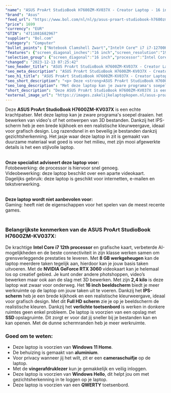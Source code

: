 ```yaml
---
"name": "ASUS ProArt StudioBook H7600ZM-KV037X - Creator Laptop - 16 inch"
"brand": "Asus"
"feed_url": "https://www.bol.com/nl/nl/p/asus-proart-studiobook-h7600zm-kv037x-creator-laptop-16-inch/9300000094302863"
"price": 1699
"currency": "EUR"
"GTIN": "4711081682967"
"supplier": "Bol.com"
"category": "Computer"
"bullet_points": ["Notebook Clamshell Zwart","Intel® Core™ i7 i7-12700H 2,3 GHz","40,6 cm (16\") WUXGA 1920 x 1200 Pixels IPS LED backlight Mat 16:10","16 GB DDR5-SDRAM 2300 MHz","1 TB SSD","NVIDIA GeForce RTX 3060 6 GB Intel Iris Xe Graphics","Wi-Fi 6 (802.11ax) Ethernet LAN 10,1000,100 Mbit/s Bluetooth 5.0","Lithium-Ion (Li-Ion) 90 Wh 240 W","Windows 11 Pro 64-bit"]
"features": {"screen_diagonal_inches":"16 inch","screen_resolution":"1920 x 1200 Pixels","processor_family":"Intel® Core™ i7","memory_size":"16 GB","memory_type":"DDR5-SDRAM","total_storage_space":"1 TB","graphics_card":"NVIDIA GeForce RTX 3060","graphics_memory_size":"6 GB","operating_system":"Windows 11 Pro","battery_capacity":"90 Wh","width":"362 mm","depth":"264 mm","weight":"2,4 kg","graphics":"WUXGA","purpose_laptop":"Creative"}
"selection_group": {"screen_diagonal":"16 inch","processor":"Intel Core i7","changed_price_past_3_days":false,"product_family":"ProArt StudioBook"}
"changed": "2023-12-13 07:25:42"
"seo_header_title": "ASUS ProArt StudioBook H7600ZM-KV037X - Creator Laptop - 16 inch"
"seo_meta_description": "ASUS ProArt StudioBook H7600ZM-KV037X - Creator Laptop - 16 inch"
"seo_h1_title": "ASUS ProArt StudioBook H7600ZM-KV037X - Creator Laptop - 16 inch"
"seo_short_description": "<p> Deze <strong>ASUS ProArt StudioBook H7600ZM-KV037X</strong> is een echte krachtpatser."
"seo_long_description": "Met deze laptop kan je zware programa's soepel draaien. het bewerken van video's of het ontwerpen van 3D bestanden. Dankzij het IPS-scherm heb je een brede kijkhoek en een realistische kleurweergave, ideaal voor grafisch design. Log razendsnel in en beveilig je bestanden dankzij gezichtsherkenning. Het jasje waar deze laptop in zit is gemaakt van duurzame materiaal wat goed is voor het milieu, met zijn mooi afgewerkte details is het een stijlvolle laptop. </p>\n<p> <br /><strong>Onze specialist adviseert deze laptop voor:</strong><br /> Fotobewerking: de processor is hiervoor snel genoeg. <br /> Videobewerking: deze laptop beschikt over een aparte videokaart. <br /> Dagelijks gebruik: deze laptop is geschikt voor internetten, e-mailen en tekstverwerking.  </p>\n<p> <br /><strong>Deze laptop wordt niet aanbevolen voor:</strong><br /> Gaming: heeft niet de eigenschappen voor het spelen van de meest recente games.  </p>\n<h3><br />Belangrijkste kenmerken van de ASUS ProArt StudioBook H7600ZM-KV037X:</h3>\n<p> De krachtige <strong>Intel Core i7 12th processor </strong>en grafische kaart, verbeterde AI-mogelijkheden en de beste connectiviteit in zijn klasse werken samen om grensverleggende prestaties te leveren. Met <strong>8 GB werkgeheugen</strong> kan de laptop meerdere taken tegelijk aan, hierdoor kan je jouw basis taken uitvoeren. Met de <strong>NVIDIA GeForce RTX 3060 </strong>videokaart kan je helemaal los op creatief gebied. Je kunt onder andere photshoppen, video’s bewerken maar ook aan de slag met 3D bewerken. Met zijn <strong>2,4</strong><strong> kilo</strong> is deze laptop wat zwaar voor onderweg. Het <strong>16 inch beeldscherm</strong> biedt je meer werkruimte op de laptop om jouw taken uit te voeren. Dankzij het <strong>IPS-scherm</strong> heb je een brede kijkhoek en een realistische kleurweergave, ideaal voor grafisch design. Met dit <strong>Full HD scherm</strong> zie je op je beeldscherm de realistische kleuren. Dankzij het <strong>verlichte toetsenbord</strong> is werken in donkere ruimtes geen enkel probleem. De laptop is voorzien van een opslag met <strong>SSD </strong>opslagruimte. Dit zorgt er voor dat jij sneller bij je bestanden kan en kan openen. Met de dunne schermranden heb je meer werkruimte. </p>\n<p>  </p>\n<h3> Goed om te weten: </h3>\n<ul>\n<li>Deze laptop is voorzien van <strong>Windows 11 Home</strong>. </li>\n<li>De behuizing is gemaakt van <strong>aluminium</strong>. </li>\n<li>Voor privacy wanneer jij het wilt, zit er een <strong>cameraschuifje</strong> op de laptop. </li>\n<li>Met de <strong>vingerafdruklezer</strong> kun je gemakkelijk en veilig inloggen. </li>\n<li>Deze laptop is voorzien van <strong> Windows Hello</strong>, dit helpt jou om met gezichtsherkenning in te loggen op je laptop. </li>\n<li>Deze laptop is voorzien van een <strong>QWERTY</strong> toetsenbord. </li>\n</ul>"
"short_description": "Deze ASUS ProArt StudioBook H7600ZM-KV037X is een echte krachtpatser. Met deze laptop kan je zware programa's soepel draaien. het bewerken van video's of het ontwerpen van 3D bestanden. Dankzij het IPS-scherm heb je een brede kijkhoek en een realistische kleurweergave, ideaal voor grafisch design. Log razendsnel in en beveilig je bestanden dankzij gezichtsherkenning. Het jasje waar deze laptop in zit is gemaakt van duurzame materiaal wat goed is voor het milieu, met zijn mooi afgewerkte details is het een stijlvolle laptop. Onze specialist adviseert deze laptop voor: Fotobewerking: de processor is hiervoor snel genoeg. Videobewerking: deze laptop beschikt over een aparte videokaart. Dagelijks gebruik: deze laptop is geschikt voor internetten, e-mailen en tekstverwerking. Deze laptop wordt niet aanbevolen voor: Gaming: heeft niet de eigenschappen voor het spelen van de meest recente games. Belangrijkste kenmerken van de ASUS ProArt StudioBook H7600ZM-KV037X: De krachtige Intel Core i7 12th processor en grafische kaart, verbeterde AI-mogelijkheden en de beste connectiviteit in zijn klasse werken samen om grensverleggende prestaties te leveren. Met 8 GB werkgeheugen kan de laptop meerdere taken tegelijk aan, hierdoor kan je jouw basis taken uitvoeren. Met de NVIDIA GeForce RTX 3060 videokaart kan je helemaal los op creatief gebied. Je kunt onder andere photshoppen, video’s bewerken maar ook aan de slag met 3D bewerken. Met zijn 2,4 kilo is deze laptop wat zwaar voor onderweg. Het 16 inch beeldscherm biedt je meer werkruimte op de laptop om jouw taken uit te voeren. Dankzij het IPS-scherm heb je een brede kijkhoek en een realistische kleurweergave, ideaal voor grafisch design. Met dit Full HD scherm zie je op je beeldscherm de realistische kleuren. Dankzij het verlichte toetsenbord is werken in donkere ruimtes geen enkel probleem. De laptop is voorzien van een opslag met SSD opslagruimte. Dit zorgt er voor dat jij sneller bij je bestanden kan en kan openen. Met de dunne schermranden heb je meer werkruimte. Goed om te weten: Deze laptop is voorzien van Windows 11 Home. De behuizing is gemaakt van aluminium. Voor privacy wanneer jij het wilt, zit er een cameraschuifje op de laptop. Met de vingerafdruklezer kun je gemakkelijk en veilig inloggen. Deze laptop is voorzien van Windows Hello, dit helpt jou om met gezichtsherkenning in te loggen op je laptop. Deze laptop is voorzien van een QWERTY toetsenbord."
"external_image_url": "https://images.zakelijkelaptopkopen.nl/asus-proart-studiobook-h7600zm-kv037x-creator-laptop-16-inch.webp"
---
```


<p> Deze <strong>ASUS ProArt StudioBook H7600ZM-KV037X</strong> is een echte krachtpatser. Met deze laptop kan je zware programa's soepel draaien. het bewerken van video's of het ontwerpen van 3D bestanden. Dankzij het IPS-scherm heb je een brede kijkhoek en een realistische kleurweergave, ideaal voor grafisch design. Log razendsnel in en beveilig je bestanden dankzij gezichtsherkenning. Het jasje waar deze laptop in zit is gemaakt van duurzame materiaal wat goed is voor het milieu, met zijn mooi afgewerkte details is het een stijlvolle laptop. </p>
<p> <br /><strong>Onze specialist adviseert deze laptop voor:</strong><br /> Fotobewerking: de processor is hiervoor  snel genoeg. <br /> Videobewerking: deze laptop beschikt over een aparte videokaart. <br /> Dagelijks gebruik: deze laptop is geschikt voor internetten, e-mailen en tekstverwerking.  </p>
<p> <br /><strong>Deze laptop wordt niet aanbevolen voor:</strong><br /> Gaming: heeft niet de eigenschappen voor het spelen van de meest recente games.  </p>
<h3><br />Belangrijkste kenmerken van de ASUS ProArt StudioBook H7600ZM-KV037X:</h3>
<p> De krachtige <strong>Intel Core i7 12th processor </strong>en grafische kaart, verbeterde AI-mogelijkheden en de beste connectiviteit in zijn klasse werken samen om grensverleggende prestaties te leveren. Met <strong>8 GB werkgeheugen</strong> kan de laptop meerdere taken tegelijk aan, hierdoor kan je jouw basis taken uitvoeren. Met de <strong>NVIDIA GeForce RTX 3060 </strong>videokaart kan je helemaal los op creatief gebied. Je kunt onder andere photshoppen, video’s bewerken maar ook aan de slag met 3D bewerken. Met zijn <strong>2,4</strong><strong> kilo</strong> is deze laptop wat zwaar voor onderweg. Het <strong>16 inch beeldscherm</strong> biedt je meer werkruimte op de laptop om jouw taken uit te voeren. Dankzij het <strong>IPS-scherm</strong> heb je een brede kijkhoek en een realistische kleurweergave, ideaal voor grafisch design. Met dit <strong>Full HD scherm</strong> zie je op je beeldscherm de realistische kleuren. Dankzij het <strong>verlichte toetsenbord</strong> is werken in donkere ruimtes geen enkel probleem. De laptop is voorzien van een opslag met <strong>SSD </strong>opslagruimte. Dit zorgt er voor dat jij sneller bij je bestanden kan en kan openen. Met de dunne schermranden heb je meer werkruimte. </p>
<p>   </p>
<h3> Goed om te weten: </h3>
<ul>
<li>Deze laptop is voorzien van <strong>Windows 11 Home</strong>.</li>
<li>De behuizing is gemaakt van <strong>aluminium</strong>.</li>
<li>Voor privacy wanneer jij het wilt, zit er een <strong>cameraschuifje</strong> op de laptop.</li>
<li>Met de <strong>vingerafdruklezer</strong>  kun je gemakkelijk en veilig inloggen.</li>
<li>Deze laptop is voorzien van <strong> Windows Hello</strong>, dit helpt jou om met gezichtsherkenning in te loggen op je laptop. </li>
<li>Deze laptop is voorzien van een <strong>QWERTY</strong> toetsenbord.</li>
</ul>